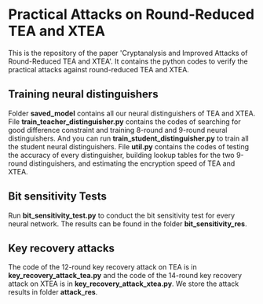 # Practical Attacks on Round-Reduced TEA and XTEA

This is the repository of the paper 'Cryptanalysis and Improved Attacks of Round-Reduced TEA and XTEA'. It contains the python codes to verify the practical attacks against round-reduced TEA and XTEA.

## Training neural distinguishers

Folder **saved_model** contains all our neural distinguishers of TEA and XTEA. File **train_teacher_distinguisher.py** contains the codes of searching for good difference constraint and training 8-round and 9-round neural distinguishers. And you can run **train_student_distinguisher.py** to train all the student neural distinguishers. File **util.py** contains the codes of testing the accuracy of every distinguisher, building lookup tables for the two 9-round distinguishers, and estimating the encryption speed of TEA and XTEA.

## Bit sensitivity Tests

Run **bit_sensitivity_test.py** to conduct the bit sensitivity test for every neural network. The results can be found in the folder **bit_sensitivity_res**.

## Key recovery attacks

The code of the 12-round key recovery attack on TEA is in **key_recovery_attack_tea.py** and the code of the 14-round key recovery attack on XTEA is in **key_recovery_attack_xtea.py**. We store the attack results in folder **attack_res**.
